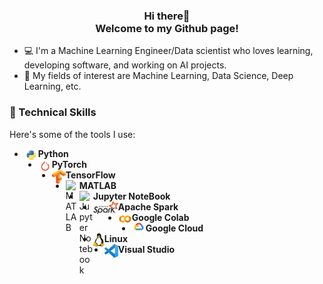 <h3 align="center">
Hi there👋
<br>
Welcome to my Github page!
</h3>

- 💻 I'm a Machine Learning Engineer/Data scientist who loves learning, developing software, and working on AI projects.
- 📖 My fields of interest are Machine Learning, Data Science, Deep Learning, etc.


### 💼 Technical Skills

<p align="left">
    Here's some of the tools I use:
</p>

- <img align="left" alt="Python" width="22px" src="https://raw.githubusercontent.com/github/explore/80688e429a7d4ef2fca1e82350fe8e3517d3494d/topics/python/python.png" />  **Python**
- <img align="left" alt="PyTorch" width="22px" src="pytorch.png" />  **PyTorch**
- <img align="left" alt="TensorFlow" width="22px" src="tensorflow.png" />  **TensorFlow**
- <img align="left" alt="MATLAB" width="22px" src="https://upload.wikimedia.org/wikipedia/commons/2/21/Matlab_Logo.png" />  **MATLAB**
- <img align="left" alt="Jupyter Notebook" width="22px" src="https://www.vectorlogo.zone/logos/jupyter/jupyter-icon.svg" /> **Jupyter NoteBook**
- <img align="left" alt="Apache Spark" width="40px" src="spark.png" /> **Apache Spark**
- <img align="left" alt="Google Colab" width="22px" src="colab.png" /> **Google Colab**
- <img align="left" alt="Google Cloud" width="22px" src="gcp.png" /> **Google Cloud**
- <img align="left" alt="Linux" width="18px" src="linux.png"/>  **Linux**
- <img align="left" alt="Visual Studio" width="22px" src="vscode.png"/>  **Visual Studio**
